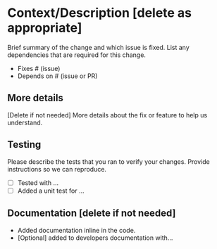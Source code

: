 # Context/Description [delete as appropriate]

Brief summary of the change and which issue is fixed. List any dependencies that are required for this change.

* Fixes # (issue)
* Depends on # (issue or PR)

## More details

[Delete if not needed] More details about the fix or feature to help us understand.

## Testing

Please describe the tests that you ran to verify your changes. Provide instructions so we can reproduce.

- [ ] Tested with ...
- [ ] Added a unit test for ...

## Documentation [delete if not needed]

* Added documentation inline in the code.
* [Optional] added to developers documentation with...
